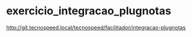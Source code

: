 # exercicio_integracao_plugnotas
http://git.tecnospeed.local/tecnospeed/facilitador/integracao-plugnotas
